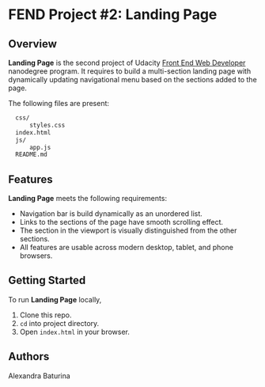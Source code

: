 # FEND Project #2: Landing Page
## Overview
**Landing Page** is the second project of Udacity [Front End Web Developer](https://www.udacity.com/course/front-end-web-developer-nanodegree--nd0011) nanodegree program. It requires to build a multi-section landing page with dynamically updating navigational menu based on the sections added to the page.

The following files are present:
```sh
  css/
      styles.css
  index.html
  js/
      app.js
  README.md
```
## Features
**Landing Page** meets the following requirements:
* Navigation bar is build dynamically as an unordered list.
* Links to the sections of the page have smooth scrolling effect.
* The section in the viewport is visually distinguished from the other sections.
* All features are usable across modern desktop, tablet, and phone browsers.

## Getting Started
To run **Landing Page** locally,
1. Clone this repo.
2. ```cd``` into project directory.
3. Open ```index.html``` in your browser.

## Authors
Alexandra Baturina
